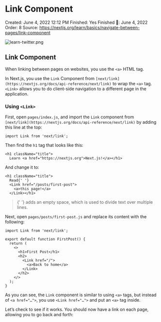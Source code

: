 # Link Component

Created: June 4, 2022 12:12 PM
Finished: Yes
Finished 📅: June 4, 2022
Order: 8
Source: https://nextjs.org/learn/basics/navigate-between-pages/link-component

![learn-twitter.png](Link%20Component%20424784a9e2094b5ba8751687494f32ae/learn-twitter.png)

## Link Component

When linking between pages on websites, you use the `<a>` HTML tag.

In Next.js, you use the `Link` Component from `[next/link](https://nextjs.org/docs/api-reference/next/link)` to wrap the `<a>` tag. `<Link>` allows you to do client-side navigation to a different page in the application.

### Using `<Link>`

First, open `pages/index.js`, and import the `Link` component from `[next/link](https://nextjs.org/docs/api-reference/next/link)` by adding this line at the top:

```
import Link from 'next/link';

```

Then find the `h1` tag that looks like this:

```
<h1 className="title">
  Learn <a href="https://nextjs.org">Next.js!</a></h1>

```

And change it to:

```
<h1 className="title">
  Read{' '}
  <Link href="/posts/first-post">
    <a>this page!</a>
  </Link></h1>

```

> {' '} adds an empty space, which is used to divide text over multiple lines.
> 

Next, open `pages/posts/first-post.js` and replace its content with the following:

```
import Link from 'next/link';

export default function FirstPost() {
  return (
    <>
      <h1>First Post</h1>
      <h2>
        <Link href="/">
          <a>Back to home</a>
        </Link>
      </h2>
    </>
  );
}

```

As you can see, the `Link` component is similar to using `<a>` tags, but instead of `<a href="…">`, you use `<Link href="…">` and put an `<a>` tag inside.

Let’s check to see if it works. You should now have a link on each page, allowing you to go back and forth: